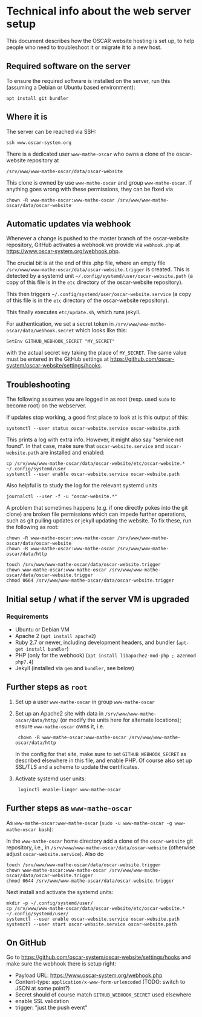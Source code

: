 # Technical info about the web server setup

This document describes how the OSCAR website hosting is set up, to help
people who need to troubleshoot it or migrate it to a new host.

## Required software on the server

To ensure the required software is installed on the server, run this
(assuming a Debian or Ubuntu based environment):

    apt install git bundler


## Where it is

The server can be reached via SSH:

    ssh www.oscar-system.org

There is a dedicated user `www-mathe-oscar` who owns a clone of the oscar-website
repository at

    /srv/www/www-mathe-oscar/data/oscar-website

This clone is owned by use `www-mathe-oscar` and group `www-mathe-oscar`. If anything goes
wrong with these permissions, they can be fixed via

    chown -R www-mathe-oscar:www-mathe-oscar /srv/www/www-mathe-oscar/data/oscar-website

## Automatic updates via webhook

Whenever a change is pushed to the master branch of the oscar-website
repository, GitHub activates a webhook we provide via `webhook.php` at
<https://www.oscar-system.org/webhook.php>.

The crucial bit is at the end of this .php file, where an empty file
`/srv/www/www-mathe-oscar/data/oscar-website.trigger` is created. This is detected by a
systemd unit `~/.config/systemd/user/oscar-website.path` (a copy of this file is
in the `etc` directory of the oscar-website repository).

This then triggers `~/.config/systemd/user/oscar-website.service`
(a copy of this file is in the `etc` directory of the oscar-website repository).

This finally executes `etc/update.sh`, which runs jekyll.


For authentication, we set a secret token in `/srv/www/www-mathe-oscar/data/webhook.secret`
which looks like this:

    SetEnv GITHUB_WEBHOOK_SECRET "MY_SECRET"

with the actual secret key taking the place of `MY_SECRET`. The same value
must be entered in the GitHub settings at
<https://github.com/oscar-system/oscar-website/settings/hooks>.


## Troubleshooting

The following assumes you are logged in as root (resp. used `sudo` to become root)
on the webserver.

If updates stop working, a good first place to look at is this output of this:

    systemctl --user status oscar-website.service oscar-website.path

This prints a log with extra info. However, it might also say "service not
found". In that case, make sure that `oscar-website.service` and
`oscar-website.path` are installed and enabled:

    cp /srv/www/www-mathe-oscar/data/oscar-website/etc/oscar-website.* ~/.config/systemd/user
    systemctl --user enable oscar-website.service oscar-website.path

Also helpful is to study the log for the relevant systemd units

    journalctl --user -f -u "oscar-website.*"

A problem that sometimes happens (e.g. if one directly pokes into the git
clone) are broken file permissions which can impede further operations, such
as git pulling updates or jekyll updating the website. To fix these, run the
following as root:

    chown -R www-mathe-oscar:www-mathe-oscar /srv/www/www-mathe-oscar/data/oscar-website
    chown -R www-mathe-oscar:www-mathe-oscar /srv/www/www-mathe-oscar/data/http

    touch /srv/www/www-mathe-oscar/data/oscar-website.trigger
    chown www-mathe-oscar:www-mathe-oscar /srv/www/www-mathe-oscar/data/oscar-website.trigger
    chmod 0664 /srv/www/www-mathe-oscar/data/oscar-website.trigger


## Initial setup / what if the server VM is upgraded

### Requirements

- Ubuntu or Debian VM
- Apache 2 (`apt install apache2`)
- Ruby 2.7 or newer, including development headers, and bundler (`apt-get install bundler`)
- PHP (only for the webhook) (`apt install libapache2-mod-php ; a2enmod php7.4`)
- Jekyll (installed via `gem` and `bundler`, see below)


## Further steps as `root`

1. Set up a user `www-mathe-oscar` in group `www-mathe-oscar`

2. Set up an Apache2 site with data in `/srv/www/www-mathe-oscar/data/http/` (or modify the units
   here for alternate locations); ensure `www-mathe-oscar` owns it, i.e.

        chown -R www-mathe-oscar:www-mathe-oscar /srv/www/www-mathe-oscar/data/http

   In the config for that site, make sure to set `GITHUB_WEBHOOK_SECRET` as described
   elsewhere in this file, and enable PHP.
   Of course also set up SSL/TLS and a scheme to update the certificates.

3. Activate systemd user units:

        loginctl enable-linger www-mathe-oscar

## Further steps as `www-mathe-oscar`

As `www-mathe-oscar:www-mathe-oscar`  (`sudo -u www-mathe-oscar -g www-mathe-oscar bash`):

In the `www-mathe-oscar` home directory add a clone of the `oscar-website` git repository, i.e.,
in `/srv/www/www-mathe-oscar/data/oscar-website` (otherwise adjust `oscar-website.service`). Also do

    touch /srv/www/www-mathe-oscar/data/oscar-website.trigger
    chown www-mathe-oscar:www-mathe-oscar /srv/www/www-mathe-oscar/data/oscar-website.trigger
    chmod 0644 /srv/www/www-mathe-oscar/data/oscar-website.trigger

Next install and activate the systemd units:

    mkdir -p ~/.config/systemd/user/
    cp /srv/www/www-mathe-oscar/data/oscar-website/etc/oscar-website.* ~/.config/systemd/user/
    systemctl --user enable oscar-website.service oscar-website.path
    systemctl --user start oscar-website.service oscar-website.path


## On GitHub

Go to <https://github.com/oscar-system/oscar-website/settings/hooks> and
make sure the webhook there is setup right:

 - Payload URL: <https://www.oscar-system.org/webhook.php>
 - Content-type: `application/x-www-form-urlencoded` (TODO: switch to JSON at some point?)
 - Secret should of course match `GITHUB_WEBHOOK_SECRET` used elsewhere
 - enable SSL validation
 - trigger: "just the push event"
